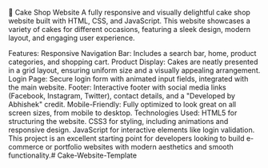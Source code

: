 🍰 Cake Shop Website
A fully responsive and visually delightful cake shop website built with HTML, CSS, and JavaScript. This website showcases a variety of cakes for different occasions, featuring a sleek design, modern layout, and engaging user experience.

Features:
Responsive Navigation Bar: Includes a search bar, home, product categories, and shopping cart.
Product Display: Cakes are neatly presented in a grid layout, ensuring uniform size and a visually appealing arrangement.
Login Page: Secure login form with animated input fields, integrated with the main website.
Footer: Interactive footer with social media links (Facebook, Instagram, Twitter), contact details, and a "Developed by Abhishek" credit.
Mobile-Friendly: Fully optimized to look great on all screen sizes, from mobile to desktop.
Technologies Used:
HTML5 for structuring the website.
CSS3 for styling, including animations and responsive design.
JavaScript for interactive elements like login validation.
This project is an excellent starting point for developers looking to build e-commerce or portfolio websites with modern aesthetics and smooth functionality.# Cake-Website-Template
